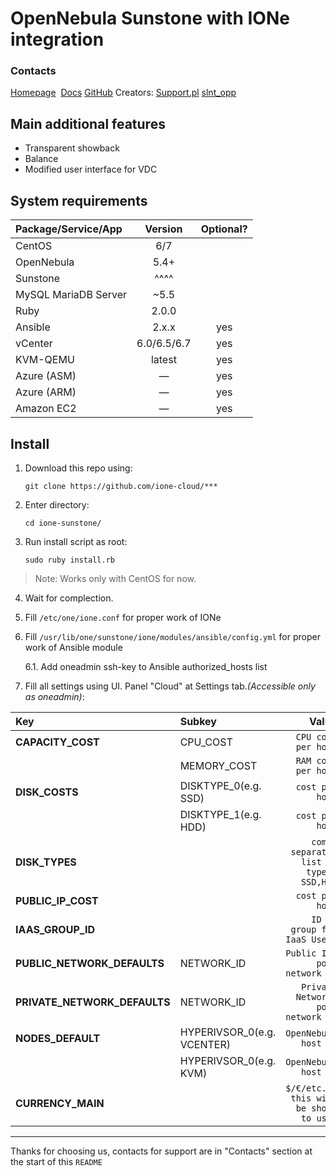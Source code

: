 # OpenNebula Sunstone with IONe integration

### Contacts
[Homepage](https://ione-cloud.net)
<a href="https://docs.ione-cloud.net"><img href="https://img.shields.io/static/v1?label=docs&message=IONe&color=blue"/></a>
[Docs](https://docs.ione-cloud.net)
[GitHub](https://github.com/ione-cloud)
Creators:
[Support.pl](https://support.pl)
[slnt_opp](http://slnt-opp.xyz)


## Main additional features
 * Transparent showback
 * Balance
 * Modified user interface for VDC

## System requirements
|   Package/Service/App     |   Version         |   Optional?   |
|:--------------------------|:-----------------:|:-------------:|
|   CentOS	                |   6/7             |               |
|   OpenNebula	            |   5.4+            |               |
|   Sunstone	            |   ^^^^            |               |
|   MySQL MariaDB Server	|   ~5.5            |               |
|   Ruby	                |   2.0.0           |               |
|   Ansible             	|   2.x.x           |   yes         |
|   vCenter             	|   6.0/6.5/6.7     |   yes         |
|   KVM-QEMU            	|   latest          |   yes         |
|   Azure (ASM)             |	—               |   yes         |
|   Azure (ARM)             |	—               |   yes         |
|   Amazon EC2              |	—               |   yes         |


## Install

1. Download this repo using:

   `git clone https://github.com/ione-cloud/***`

2. Enter directory:

    `cd ione-sunstone/`

3. Run install script as root:

    `sudo ruby install.rb`
> Note:
> Works only with CentOS for now.

4. Wait for complection.

5. Fill `/etc/one/ione.conf` for proper work of IONe

6. Fill `/usr/lib/one/sunstone/ione/modules/ansible/config.yml` for proper work of Ansible module

    6.1. Add oneadmin ssh-key to Ansible authorized_hosts list

7. Fill all settings using UI. Panel "Cloud" at Settings tab._(Accessible only as oneadmin)_:

| Key                           | Subkey                    | Value                                     |
|:------------------------------|:--------------------------|------------------------------------------:|
| __CAPACITY_COST__             | CPU_COST                  | `CPU cost per hour`                       |
|                               | MEMORY_COST               | `RAM cost per hour`                       |
| __DISK_COSTS__                | DISKTYPE_0(e.g. SSD)      | `cost per hour`                           |
|                               | DISKTYPE_1(e.g. HDD)      | `cost per hour`                           |
| __DISK_TYPES__                |                           | `comma separated list of types: SSD,HDD`  |
| __PUBLIC_IP_COST__            |                           | `cost per hour`                           |
| __IAAS_GROUP_ID__             |                           | `ID of group for IaaS Users`              |
| __PUBLIC_NETWORK_DEFAULTS__   | NETWORK_ID                | `Public IPs pool network ID`              |
| __PRIVATE_NETWORK_DEFAULTS__  | NETWORK_ID                | `Private Networks pool network ID`        |
| __NODES_DEFAULT__             | HYPERIVSOR_0(e.g. VCENTER)| `OpenNebula host id`                      |
|                               | HYPERIVSOR_0(e.g. KVM)    | `OpenNebula host id`                      |
| __CURRENCY_MAIN__             |                           | `$/€/etc... this will be shown to user`   |
---------------------------------------------------------------------------------------------------------

Thanks for choosing us, contacts for support are in "Contacts" section at the start of this `README`